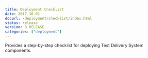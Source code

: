 ```yaml
---
title: Deployment Checklist
date: 2017-10-01
docurl: /deployment/checklist/index.html
status: release
version: 3 RELEASE
categories: ["deployment"]
---
```

Provides a step-by-step checklist for deploying Test Delivery System components.